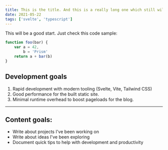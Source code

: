 ```yaml
---
title: This is the title. And this is a really long one which still will look pretty good.
date: 2021-05-22
tags: ['svelte', 'typescript']
---
```


This will be a good start. Just check this code sample:

```ts
function foo(bar) {
    var a = 42,
        b = 'Prism'
    return a + bar(b)
}
```

## Development goals

1. Rapid development with modern tooling (Svelte, Vite, Tailwind CSS)
2. Good performance for the built static site.
3. Minimal runtime overhead to boost pageloads for the blog.

---

## Content goals:

-   Write about projects I've been working on
-   Write about ideas I've been exploring
-   Document quick tips to help with development and productivity
